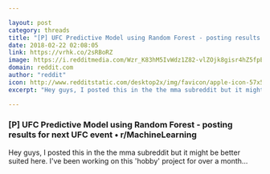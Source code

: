 ```yaml
---

layout: post
category: threads
title: "[P] UFC Predictive Model using Random Forest - posting results for next UFC event"
date: 2018-02-22 02:08:05
link: https://vrhk.co/2sRBoRZ
image: https://i.redditmedia.com/Wzr_K83hM5IvWdz1Z82-vlZOjk8gisr4hZ5fpEQ1y4Q.jpg?w=320&s=dc0a36f081a8507cadb47bd1241e9821
domain: reddit.com
author: "reddit"
icon: http://www.redditstatic.com/desktop2x/img/favicon/apple-icon-57x57.png
excerpt: "Hey guys, I posted this in the the mma subreddit but it might be better suited here. I've been working on this 'hobby' project for over a month..."

---
```


### [P] UFC Predictive Model using Random Forest - posting results for next UFC event • r/MachineLearning

Hey guys, I posted this in the the mma subreddit but it might be better suited here. I've been working on this 'hobby' project for over a month...